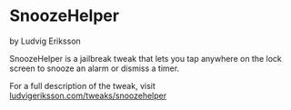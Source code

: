 # SnoozeHelper
by Ludvig Eriksson

SnoozeHelper is a jailbreak tweak that lets you tap anywhere on the lock screen to snooze an alarm or dismiss a timer.

For a full description of the tweak, visit [ludvigeriksson.com/tweaks/snoozehelper](http://ludvigeriksson.com/tweaks/snoozehelper)
